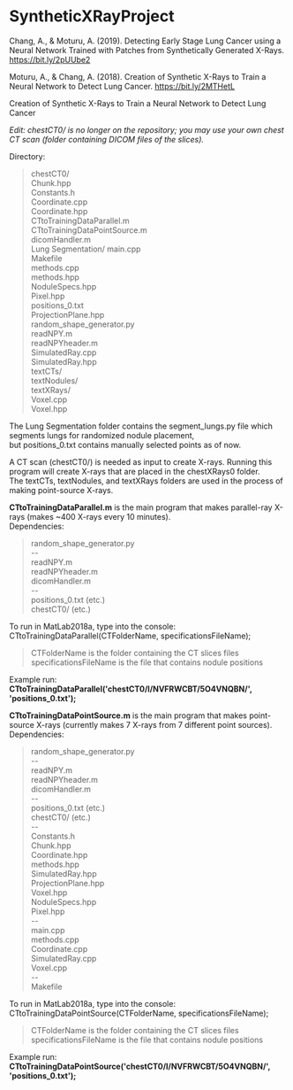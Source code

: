 # SyntheticXRayProject

Chang, A., & Moturu, A. (2019). Detecting Early Stage Lung Cancer using a Neural Network
Trained with Patches from Synthetically Generated X-Rays. https://bit.ly/2pUUbe2 

Moturu, A., & Chang, A. (2018). Creation of Synthetic X-Rays to Train a Neural Network to Detect Lung Cancer. https://bit.ly/2MTHetL

Creation of Synthetic X-Rays to Train a Neural Network to Detect Lung Cancer

*Edit: chestCT0/ is no longer on the repository; you may use your own chest CT scan (folder containing DICOM files of the slices).*

Directory:  
>   chestCT0/  
	Chunk.hpp  
	Constants.h  
	Coordinate.cpp  
	Coordinate.hpp  
	CTtoTrainingDataParallel.m  
	CTtoTrainingDataPointSource.m  
	dicomHandler.m  
	Lung Segmentation/
	main.cpp  
	Makefile  
	methods.cpp  
	methods.hpp  
	NoduleSpecs.hpp  
	Pixel.hpp  
	positions_0.txt  
	ProjectionPlane.hpp  
	random_shape_generator.py  
	readNPY.m  
	readNPYheader.m  
	SimulatedRay.cpp  
	SimulatedRay.hpp  
	textCTs/  
	textNodules/  
	textXRays/  
	Voxel.cpp  
	Voxel.hpp  

The Lung Segmentation folder contains the segment_lungs.py file which segments lungs for randomized nodule placement,  
but positions_0.txt contains manually selected points as of now.  

A CT scan (chestCT0/) is needed as input to create X-rays. 
Running this program will create X-rays that are placed in the chestXRays0 folder.  
The textCTs, textNodules, and textXRays folders are used in the process of making point-source X-rays.  

**CTtoTrainingDataParallel.m** is the main program that makes parallel-ray X-rays (makes ~400 X-rays every 10 minutes).  
Dependencies:  
>	random_shape_generator.py  
	--  
	readNPY.m  
	readNPYheader.m  
	dicomHandler.m  
	--  
	positions_0.txt (etc.)  
	chestCT0/ (etc.)  

To run in MatLab2018a, type into the console: CTtoTrainingDataParallel(CTFolderName, specificationsFileName);  
>	CTFolderName is the folder containing the CT slices files  
	specificationsFileName is the file that contains nodule positions  

Example run: **CTtoTrainingDataParallel('chestCT0/I/NVFRWCBT/5O4VNQBN/', 'positions_0.txt');**  

**CTtoTrainingDataPointSource.m** is the main program that makes point-source X-rays (currently makes 7 X-rays from 7 different point sources).  
Dependencies:  
>	random_shape_generator.py  
	--  
	readNPY.m  
	readNPYheader.m  
	dicomHandler.m  
	--  
	positions_0.txt (etc.)  
	chestCT0/ (etc.)  
	--  
	Constants.h  
	Chunk.hpp  
	Coordinate.hpp  
	methods.hpp  
	SimulatedRay.hpp  
	ProjectionPlane.hpp  
	Voxel.hpp  
	NoduleSpecs.hpp  
	Pixel.hpp  
	--  
	main.cpp  
	methods.cpp  
	Coordinate.cpp  
	SimulatedRay.cpp  
	Voxel.cpp  
	--  
	Makefile  

To run in MatLab2018a, type into the console: CTtoTrainingDataPointSource(CTFolderName, specificationsFileName);  
>	CTFolderName is the folder containing the CT slices files  
	specificationsFileName is the file that contains nodule positions  

Example run: **CTtoTrainingDataPointSource('chestCT0/I/NVFRWCBT/5O4VNQBN/', 'positions_0.txt');**  
